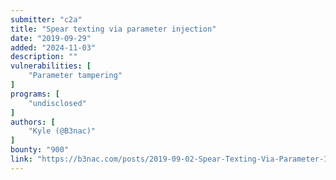 ```yaml
---
submitter: "c2a"
title: "Spear texting via parameter injection"
date: "2019-09-29"
added: "2024-11-03"
description: ""
vulnerabilities: [
    "Parameter tampering"
]
programs: [
    "undisclosed"
]
authors: [
    "Kyle (@B3nac)"
]
bounty: "900"
link: "https://b3nac.com/posts/2019-09-02-Spear-Texting-Via-Parameter-Injection.html"
---
```




